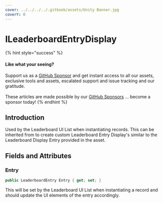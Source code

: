 ```yaml
---
cover: ../../../../.gitbook/assets/Unity Banner.jpg
coverY: 0
---
```


# ILeaderboardEntryDisplay

{% hint style="success" %}
#### Like what your seeing?

Support us as a [GitHub Sponsor](../../../../where-to-buy/become-a-sponsor.md) and get instant access to all our assets, exclusive tools and assets, escalated support and issue tracking and our gratitude.\
\
These articles are made possible by our [GitHub Sponsors](../../../../where-to-buy/become-a-sponsor.md) ... become a sponsor today!
{% endhint %}

## &#x20;Introduction

Used by the Leaderboard UI List when instantiating records. This can be inherited from to create custom Leaderboard Entry Display's similar to the Leaderboard Display Entry provided in the asset.

## Fields and Attributes

### Entry

```csharp
public LeaderboardEntry Entry { get; set; }
```

This will be set by the Leaderboard UI List when instantiating a record and should update the UI elements of the entry accordingly.
